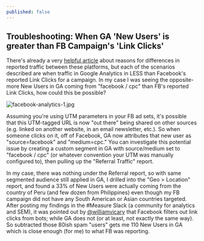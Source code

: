 ```yaml
---
published: false
---
```

## Troubleshooting: When GA 'New Users' is greater than FB Campaign's 'Link Clicks'

There's already a very [helpful article](http://www.stateofdigital.com/facebook-ads-google-analytics-data-mismatch/) about reasons for differences in reported traffic between these platforms, but each of the scenarios described are when traffic in Google Analytics in LESS than Facebook's reported Link Clicks for a campaign. In my case I was seeing the opposite- more New Users in GA coming from "facebook / cpc" than FB's reported Link Clicks, how could this be possible?

![facebook-analytics-1.jpg]({{site.baseurl}}/_posts/facebook-analytics-1.jpg)

Assuming you're using UTM parameters in your FB ad sets, it's possible that this UTM-tagged URL is now "out there" being shared on other sources (e.g. linked on another website, in an email newsletter, etc.). So when someone clicks on it, off of Facebook, GA now attributes that new user as "source=facebook" and "medium=cpc." You can investigate this potential issue by creating a custom segment in GA with source/medium set to "facebook / cpc" (or whatever convention your UTM was manually configured to), then pulling up the "Referral Traffic" report. 

In my case, there was nothing under the Referral report, so with same segmented audience still applied in GA, I drilled into the "Geo > Location" report, and found a 33% of New Users were actually coming from the country of Peru (and few dozen from Philippines) even though my FB campaign did not have any South American or Asian countries targeted. After posting my findings in the #Measure Slack (a community for analytics and SEM), it was pointed out by [@williamvicary](https://medium.com/@williamvicary) that Facebook filters out link clicks from bots; while GA does not (or at least, not exactly the same way). So subtracted those 80ish spam "users" gets me 110 New Users in GA which is close enough (for me) to what FB was reporting.




